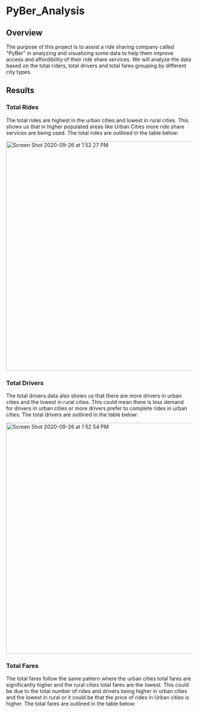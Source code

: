 # PyBer_Analysis
## Overview
The purpose of this project is to assist a ride sharing company called "PyBer" in analyzing and visualizing some data to help them improve access and affordibility of their ride share services. We will analyze the data based on the total riders, total drivers and total fares grouping by different city types.
## Results
### Total Rides
The total rides are highest in the urban cities and lowest in rural cities. This shows us that in higher populated areas like Urban Cities more ride share services are being used. The total rides are outlined in the table below:

<img width="622" alt="Screen Shot 2020-09-26 at 1 52 27 PM" src="https://user-images.githubusercontent.com/69806770/94347181-1a873280-0000-11eb-8c46-5f4f265bd514.png">

### Total Drivers
The total drivers data also shows us that there are more drivers in urban cities and the lowest in rural cities. This could mean there is less demand for drivers in urban cities or more drivers prefer to complete rides in urban cities. The total drivers are outlined in the table below:

<img width="625" alt="Screen Shot 2020-09-26 at 1 52 54 PM" src="https://user-images.githubusercontent.com/69806770/94347254-8a95b880-0000-11eb-88cc-55cc45671d2e.png">

### Total Fares
The total fares follow the same pattern where the urban cities total fares are significantly higher and the rural cities total fares are the lowest. This could be due to the total number of rides and drivers being higher in urban cities and the lowest in rural or it could be that the price of rides in Urban cities is higher. The total fares are outlined in the table below:

